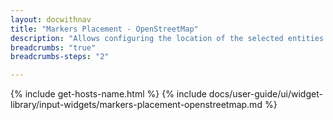 ```yaml
---
layout: docwithnav
title: "Markers Placement - OpenStreetMap"
description: "Allows configuring the location of the selected entities on OpenStreetMap. By default, store the location using 'latitude' and 'longitude' server-side attributes."
breadcrumbs: "true"
breadcrumbs-steps: "2"

---
```

{% include get-hosts-name.html %}
{% include docs/user-guide/ui/widget-library/input-widgets/markers-placement-openstreetmap.md %}

